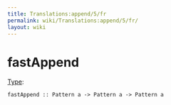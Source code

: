 ```yaml
---
title: Translations:append/5/fr
permalink: wiki/Translations:append/5/fr/
layout: wiki
---
```


# fastAppend

[Type](/wiki/Type_signature "wikilink"):

    fastAppend :: Pattern a -> Pattern a -> Pattern a
